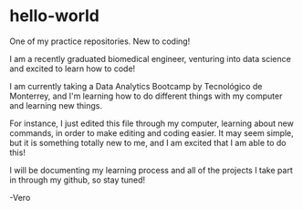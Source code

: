 # hello-world
One of my practice repositories. New to coding!

I am a recently graduated biomedical engineer, venturing 
into data science and excited to learn how to code! 

I am currently taking a Data Analytics Bootcamp by 
Tecnológico de Monterrey, and I'm learning how to do 
different things with my computer and learning new things.

For instance, I just edited this file through my computer, 
learning about new commands, in order to make editing and
coding easier. It may seem simple, but it is something
totally new to me, and I am excited that I am able to do
this!

I will be documenting my learning process and all of the 
projects I take part in through my github, so stay tuned!

-Vero